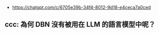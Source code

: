 

* https://chatgpt.com/c/6705e39b-34f4-8012-9d18-e4ceca7a0ced


## ccc: 為何 DBN 沒有被用在 LLM 的語言模型中呢？

